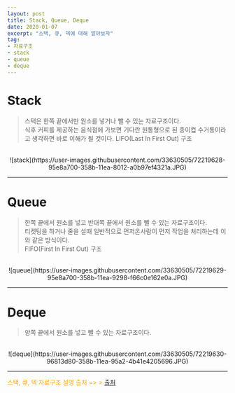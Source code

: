 ```yaml
---
layout: post
title: Stack, Queue, Deque 
date: 2020-01-07
excerpt: "스택, 큐, 덱에 대해 알아보자" 
tag: 
- 자료구조
- stack
- queue
- deque
---
```




# Stack 

> 스택은 한쪽 끝에서만 원소를 넣거나 뺄 수 있는 자료구조이다. <br> 
> 식후 커피를 제공하는 음식점에 가보면 기다란 원통형으로 된 종이컵 수거통이라고 생각하면 바로 이해가 될 것이다.
> LIFO(Last In First Out) 구조 

<br> 

<center>![stack](https://user-images.githubusercontent.com/33630505/72219628-95e8a700-358b-11ea-8012-a0b97ef4321a.JPG)</center>

<hr>

# Queue

> 한쪽 끝에서 원소를 넣고 반대쪽 끝에서 원소를 뺄 수 있는 자료구조이다. <br>
> 티켓팅을 하거나 줄을 설때 일반적으로 먼저온사람이 먼저 작업을 처리하는데 이와 같은 방식이다. <br>
> FIFO(First In First Out) 구조

<br>

<center>![queue](https://user-images.githubusercontent.com/33630505/72219629-95e8a700-358b-11ea-9298-f66c0e162e0a.JPG)</center>

<hr> 

# Deque

> 양쪽 끝에서 원소를 넣고 뺄 수 있는 자료구조이다. <br> 

<br> 

<center>![deque](https://user-images.githubusercontent.com/33630505/72219630-96813d80-358b-11ea-95a2-4b41e4205696.JPG)
</center>

<hr>


<span style="color: orange">스택, 큐, 덱 자료구조 설명 출처 => ></span> [출처](https://blog.encrypted.gg/727)

